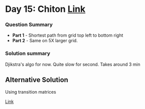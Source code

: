 # Day 15: Chiton [Link](https://adventofcode.com/2021/day/15)

### Question Summary
- **Part 1** - Shortest path from grid top left to bottom right
- **Part 2** - Same on 5X larger grid. 

### Solution summary 

Djikstra's algo for now. Quite slow for second. Takes around 3 min

## Alternative Solution

Using transition matrices

[Link](./solution2.R)



